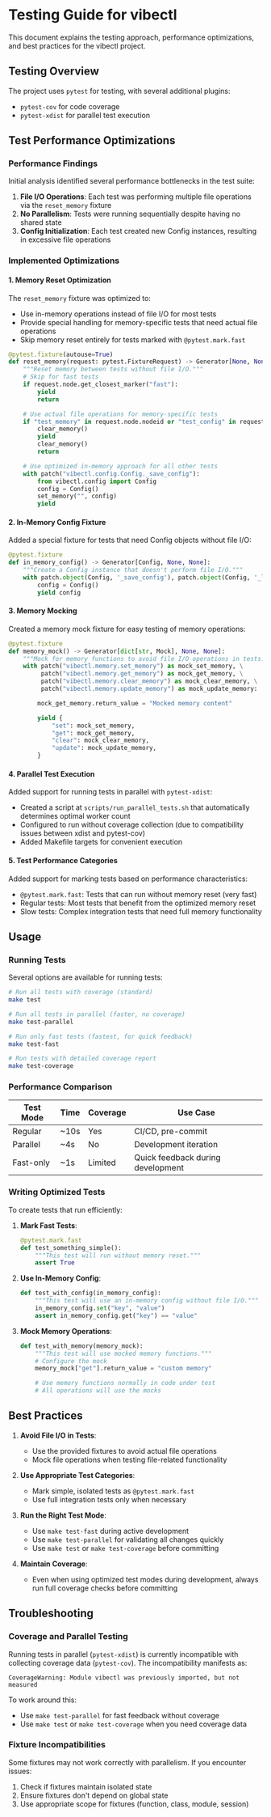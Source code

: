# Testing Guide for vibectl

This document explains the testing approach, performance optimizations, and best practices for the vibectl project.

## Testing Overview

The project uses `pytest` for testing, with several additional plugins:
- `pytest-cov` for code coverage
- `pytest-xdist` for parallel test execution

## Test Performance Optimizations

### Performance Findings

Initial analysis identified several performance bottlenecks in the test suite:

1. **File I/O Operations**: Each test was performing multiple file operations via the `reset_memory` fixture
2. **No Parallelism**: Tests were running sequentially despite having no shared state
3. **Config Initialization**: Each test created new Config instances, resulting in excessive file operations

### Implemented Optimizations

#### 1. Memory Reset Optimization

The `reset_memory` fixture was optimized to:
- Use in-memory operations instead of file I/O for most tests
- Provide special handling for memory-specific tests that need actual file operations
- Skip memory reset entirely for tests marked with `@pytest.mark.fast`

```python
@pytest.fixture(autouse=True)
def reset_memory(request: pytest.FixtureRequest) -> Generator[None, None, None]:
    """Reset memory between tests without file I/O."""
    # Skip for fast tests
    if request.node.get_closest_marker("fast"):
        yield
        return

    # Use actual file operations for memory-specific tests
    if "test_memory" in request.node.nodeid or "test_config" in request.node.nodeid:
        clear_memory()
        yield
        clear_memory()
        return

    # Use optimized in-memory approach for all other tests
    with patch("vibectl.config.Config._save_config"):
        from vibectl.config import Config
        config = Config()
        set_memory("", config)
        yield
```

#### 2. In-Memory Config Fixture

Added a special fixture for tests that need Config objects without file I/O:

```python
@pytest.fixture
def in_memory_config() -> Generator[Config, None, None]:
    """Create a Config instance that doesn't perform file I/O."""
    with patch.object(Config, '_save_config'), patch.object(Config, '_load_config'):
        config = Config()
        yield config
```

#### 3. Memory Mocking

Created a memory mock fixture for easy testing of memory operations:

```python
@pytest.fixture
def memory_mock() -> Generator[dict[str, Mock], None, None]:
    """Mock for memory functions to avoid file I/O operations in tests."""
    with patch("vibectl.memory.set_memory") as mock_set_memory, \
         patch("vibectl.memory.get_memory") as mock_get_memory, \
         patch("vibectl.memory.clear_memory") as mock_clear_memory, \
         patch("vibectl.memory.update_memory") as mock_update_memory:

        mock_get_memory.return_value = "Mocked memory content"

        yield {
            "set": mock_set_memory,
            "get": mock_get_memory,
            "clear": mock_clear_memory,
            "update": mock_update_memory,
        }
```

#### 4. Parallel Test Execution

Added support for running tests in parallel with `pytest-xdist`:

- Created a script at `scripts/run_parallel_tests.sh` that automatically determines optimal worker count
- Configured to run without coverage collection (due to compatibility issues between xdist and pytest-cov)
- Added Makefile targets for convenient execution

#### 5. Test Performance Categories

Added support for marking tests based on performance characteristics:

- `@pytest.mark.fast`: Tests that can run without memory reset (very fast)
- Regular tests: Most tests that benefit from the optimized memory reset
- Slow tests: Complex integration tests that need full memory functionality

## Usage

### Running Tests

Several options are available for running tests:

```bash
# Run all tests with coverage (standard)
make test

# Run all tests in parallel (faster, no coverage)
make test-parallel

# Run only fast tests (fastest, for quick feedback)
make test-fast

# Run tests with detailed coverage report
make test-coverage
```

### Performance Comparison

| Test Mode | Time | Coverage | Use Case |
|-----------|------|----------|----------|
| Regular   | ~10s | Yes      | CI/CD, pre-commit |
| Parallel  | ~4s  | No       | Development iteration |
| Fast-only | ~1s  | Limited  | Quick feedback during development |

### Writing Optimized Tests

To create tests that run efficiently:

1. **Mark Fast Tests**:
   ```python
   @pytest.mark.fast
   def test_something_simple():
       """This test will run without memory reset."""
       assert True
   ```

2. **Use In-Memory Config**:
   ```python
   def test_with_config(in_memory_config):
       """This test will use an in-memory config without file I/O."""
       in_memory_config.set("key", "value")
       assert in_memory_config.get("key") == "value"
   ```

3. **Mock Memory Operations**:
   ```python
   def test_with_memory(memory_mock):
       """This test will use mocked memory functions."""
       # Configure the mock
       memory_mock["get"].return_value = "custom memory"

       # Use memory functions normally in code under test
       # All operations will use the mocks
   ```

## Best Practices

1. **Avoid File I/O in Tests**:
   - Use the provided fixtures to avoid actual file operations
   - Mock file operations when testing file-related functionality

2. **Use Appropriate Test Categories**:
   - Mark simple, isolated tests as `@pytest.mark.fast`
   - Use full integration tests only when necessary

3. **Run the Right Test Mode**:
   - Use `make test-fast` during active development
   - Use `make test-parallel` for validating all changes quickly
   - Use `make test` or `make test-coverage` before committing

4. **Maintain Coverage**:
   - Even when using optimized test modes during development, always run full coverage checks before committing

## Troubleshooting

### Coverage and Parallel Testing

Running tests in parallel (`pytest-xdist`) is currently incompatible with collecting coverage data (`pytest-cov`). The incompatibility manifests as:

```
CoverageWarning: Module vibectl was previously imported, but not measured
```

To work around this:
- Use `make test-parallel` for fast feedback without coverage
- Use `make test` or `make test-coverage` when you need coverage data

### Fixture Incompatibilities

Some fixtures may not work correctly with parallelism. If you encounter issues:

1. Check if fixtures maintain isolated state
2. Ensure fixtures don't depend on global state
3. Use appropriate scope for fixtures (function, class, module, session)
